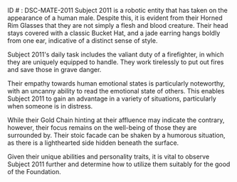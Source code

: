 ID # : DSC-MATE-2011
Subject 2011 is a robotic entity that has taken on the appearance of a human male. Despite this, it is evident from their Horned Rim Glasses that they are not simply a flesh and blood creature. Their head stays covered with a classic Bucket Hat, and a jade earring hangs boldly from one ear, indicative of a distinct sense of style.

Subject 2011's daily task includes the valiant duty of a firefighter, in which they are uniquely equipped to handle. They work tirelessly to put out fires and save those in grave danger.

Their empathy towards human emotional states is particularly noteworthy, with an uncanny ability to read the emotional state of others. This enables Subject 2011 to gain an advantage in a variety of situations, particularly when someone is in distress.

While their Gold Chain hinting at their affluence may indicate the contrary, however, their focus remains on the well-being of those they are surrounded by. Their stoic facade can be shaken by a humorous situation, as there is a lighthearted side hidden beneath the surface.

Given their unique abilities and personality traits, it is vital to observe Subject 2011 further and determine how to utilize them suitably for the good of the Foundation.